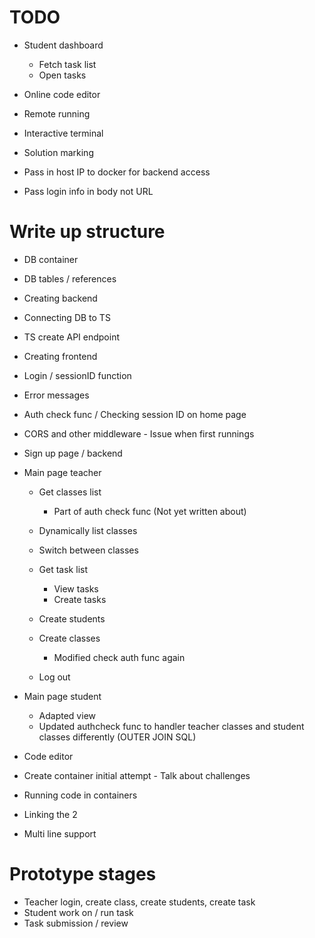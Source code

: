 # TODO
- Student dashboard
    - Fetch task list
    - Open tasks
- Online code editor
- Remote running
- Interactive terminal
- Solution marking

- Pass in host IP to docker for backend access
- Pass login info in body not URL

# Write up structure
- DB container
- DB tables / references
- Creating backend
- Connecting DB to TS
- TS create API endpoint
- Creating frontend
- Login / sessionID function
- Error messages
- Auth check func / Checking session ID on home page
- CORS and other middleware - Issue when first runnings
- Sign up page / backend
- Main page teacher
    - Get classes list
        - Part of auth check func (Not yet written about)
    - Dynamically list classes
    - Switch between classes
    - Get task list
        - View tasks
        - Create tasks
        
    - Create students
    - Create classes
        - Modified check auth func again
    - Log out
- Main page student
    - Adapted view
    - Updated authcheck func to handler teacher classes and student classes differently (OUTER JOIN SQL)

- Code editor
- Create container initial attempt - Talk about challenges
- Running code in containers
- Linking the 2
- Multi line support

# Prototype stages
- Teacher login, create class, create students, create task
- Student work on / run task
- Task submission / review
